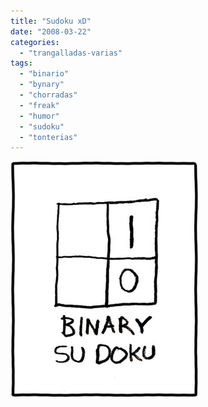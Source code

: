 ```yaml
---
title: "Sudoku xD"
date: "2008-03-22"
categories: 
  - "trangalladas-varias"
tags: 
  - "binario"
  - "bynary"
  - "chorradas"
  - "freak"
  - "humor"
  - "sudoku"
  - "tonterias"
---
```


![](images/su_doku.jpg)

